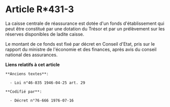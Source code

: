 # Article R*431-3

La caisse centrale de réassurance est dotée d'un fonds d'établissement qui peut être constitué par une dotation du Trésor et
par un prélèvement sur les réserves disponibles de ladite caisse.

Le montant de ce fonds est fixé par décret en Conseil d'Etat, pris sur le rapport du ministre de l'économie et des finances,
après avis du conseil national des assurances.

**Liens relatifs à cet article**

	**Anciens textes**:

	  - Loi n°46-835 1946-04-25 art. 29

	**Codifié par**:

	  - Décret n°76-666 1976-07-16
